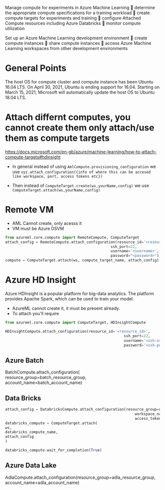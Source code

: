 Manage compute for experiments in Azure Machine Learning
 determine the appropriate compute specifications for a training workload 
 create compute targets for experiments and training
 configure Attached Compute resources including Azure Databricks
 monitor compute utilization

Set up an Azure Machine Learning development environment
 create compute instances
 share compute instances
 access Azure Machine Learning workspaces from other development environments

# General Points
The host OS for compute cluster and compute instance has been Ubuntu 16.04 LTS. On April 30, 2021, Ubuntu is ending support for 16.04. Starting on March 15, 2021, Microsoft will automatically update the host OS to Ubuntu 18.04 LTS. 


# Attach differnt computes, you cannot create them only attach/use them as compute targets
https://docs.microsoft.com/en-gb/azure/machine-learning/how-to-attach-compute-targets#hdinsight

* In general instead of using `AmlCompute.provisioning_configuration` we use `xyz.attach_configuration({info of where this can be accesed like workspace, port, access tokens etc})`

* Then instead of `ComputeTarget.create(ws,yourName,config)` we use `ComputeTarget.attach(ws,yourName,config)`


# Remote VM
* AML Cannot create, only acesss it
* VM must be Azure DSVM
```python
from azureml.core.compute import RemoteCompute, ComputeTarget
attach_config = RemoteCompute.attach_configuration(resource_id='<resource_id>',
                                                ssh_port=22,
                                                username='<username>',
                                                password="<password>")
compute = ComputeTarget.attach(ws, compute_target_name, attach_config)
```

# Azure HD Insight

Azure HDInsight is a popular platform for big-data analytics. The platform provides Apache Spark, which can be used to train your model.
* AzureML cannot create it, it must be present already.
* To attach you'll require

```python
from azureml.core.compute import ComputeTarget, HDInsightCompute

HDInsightCompute.attach_configuration(resource_id='<resource_id>',
                                                      ssh_port=22, 
                                                      username='<ssh-username>', 
                                                      password='<ssh-pwd>')
```
## Azure Batch
BatchCompute.attach_configuration(
        resource_group=batch_resource_group, account_name=batch_account_name)
        
## Data Bricks
```python
attach_config = DatabricksCompute.attach_configuration(resource_group=databricks_resource_group,
                                                           workspace_name=databricks_workspace_name,
                                                           access_token=databricks_access_token)
databricks_compute = ComputeTarget.attach(
ws,
databricks_compute_name,
attach_config
)

databricks_compute.wait_for_completion(True)
```

## Azure Data Lake
AdlaCompute.attach_configuration(resource_group=adla_resource_group,
                                                     account_name=adla_account_name)
